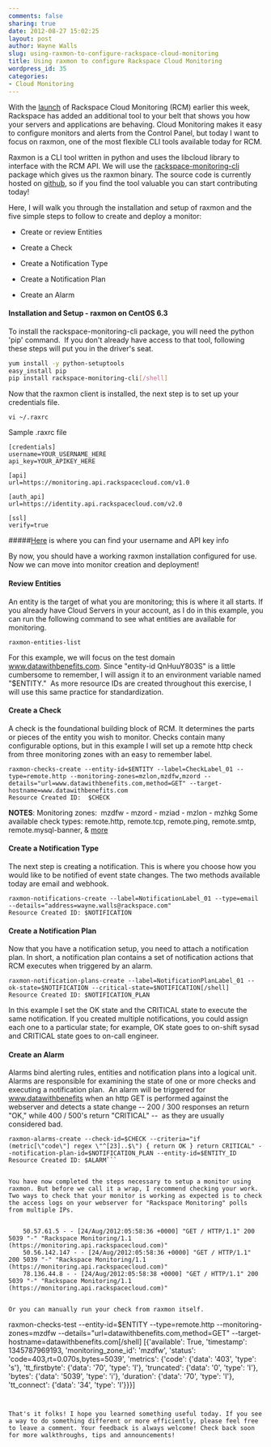 ```yaml
---
comments: false
sharing: true
date: 2012-08-27 15:02:25
layout: post
author: Wayne Walls
slug: using-raxmon-to-configure-rackspace-cloud-monitoring
title: Using raxmon to configure Rackspace Cloud Monitoring
wordpress_id: 35
categories:
- Cloud Monitoring
---
```


With the [launch](http://www.rackspace.com/blog/monitor-any-cloud-or-web-infrastructure-with-new-rackspace-cloud-monitoring-now-in-unlimited-availability/) of Rackspace Cloud Monitoring (RCM) earlier this week, Rackspace has added an additional tool to your belt that shows you how your servers and applications are behaving. Cloud Monitoring makes it easy to configure monitors and alerts from the Control Panel, but today I want to focus on raxmon, one of the most flexible CLI tools available today for RCM.
<!-- more -->
Raxmon is a CLI tool written in python and uses the libcloud library to interface with the RCM API. We will use the [rackspace-monitoring-cli](http://pypi.python.org/pypi/rackspace-monitoring-cli/0.4.5) package which gives us the raxmon binary. The source code is currently hosted on [github](https://github.com/racker/rackspace-monitoring-cli), so if you find the tool valuable you can start contributing today!

Here, I will walk you through the installation and setup of raxmon and the five simple steps to follow to create and deploy a monitor:
	
  * Create or review Entities
	
  * Create a Check
	
  * Create a Notification Type
	
  * Create a Notification Plan
	
  * Create an Alarm

#### Installation and Setup - raxmon on CentOS 6.3


To install the rackspace-monitoring-cli package, you will need the python 'pip' command.  If you don't already have access to that tool, following these steps will put you in the driver's seat.
```bash
yum install -y python-setuptools
easy_install pip
pip install rackspace-monitoring-cli[/shell]
```
Now that the raxmon client is installed, the next step is to set up your credentials file.

`vi ~/.raxrc`


Sample .raxrc file

	[credentials]
	username=YOUR_USERNAME_HERE
	api_key=YOUR_APIKEY_HERE
	
	[api]
	url=https://monitoring.api.rackspacecloud.com/v1.0
	
	[auth_api]
	url=https://identity.api.rackspacecloud.com/v2.0
	
	[ssl]
	verify=true
	
#####[Here](http://www.rackspace.com/knowledge_center/article/rackspace-cloud-essentials-1-generating-your-api-key) is where you can find your username and API key info

By now, you should have a working raxmon installation configured for use. Now we can move into monitor creation and deployment!


#### Review Entities


An entity is the target of what you are monitoring; this is where it all starts. If you already have Cloud Servers in your account, as I do in this example, you can run the following command to see what entities are available for monitoring.

`raxmon-entities-list`

For this example, we will focus on the test domain www.datawithbenefits.com. Since "entity-id QnHuuY803S" is a little cumbersome to remember, I will assign it to an environment variable named "$ENTITY."  As more resource IDs are created throughout this exercise, I will use this same practice for standardization.


#### Create a Check


A check is the foundational building block of RCM. It determines the parts or pieces of the entity you wish to monitor. Checks contain many configurable options, but in this example I will set up a remote http check from three monitoring zones with an easy to remember label.

```
raxmon-checks-create --entity-id=$ENTITY --label=CheckLabel_01 --type=remote.http --monitoring-zones=mzlon,mzdfw,mzord --details="url=www.datawithbenefits.com,method=GET" --target-hostname=www.datawithbenefits.com
Resource Created ID:  $CHECK
```
**NOTES**: Monitoring zones:  mzdfw - mzord - mziad - mzlon - mzhkg
Some available check types: remote.http, remote.tcp, remote.ping, remote.smtp, remote.mysql-banner, & [more](http://docs.rackspacecloud.com/cm/api/v1.0/cm-devguide/content/service-check-types.html#service-check-types-list)


#### Create a Notification Type


The next step is creating a notification. This is where you choose how you would like to be notified of event state changes. The two methods available today are email and webhook.

```
raxmon-notifications-create --label=NotificationLabel_01 --type=email --details="address=wayne.walls@rackspace.com"
Resource Created ID: $NOTIFICATION
```

#### Create a Notification Plan


Now that you have a notification setup, you need to attach a notification plan. In short, a notification plan contains a set of notification actions that RCM executes when triggered by an alarm.

```
raxmon-notification-plans-create --label=NotificationPlanLabel_01 --ok-state=$NOTIFICATION --critical-state=$NOTIFICATION[/shell]
Resource Created ID: $NOTIFICATION_PLAN
```


In this example I set the OK state and the CRITICAL state to execute the same notification. If you created multiple notifications, you could assign each one to a particular state; for example, OK state goes to on-shift sysad and CRITICAL state goes to on-call engineer.


#### Create an Alarm


Alarms bind alerting rules, entities and notification plans into a logical unit. Alarms are responsible for examining the state of one or more checks and executing a notification plan.  An alarm will be triggered for www.datawithbenefits when an http GET is performed against the webserver and detects a state change -- 200 / 300 responses an return "OK," while 400 / 500's return "CRITICAL" --  as they are usually considered bad.

```
raxmon-alarms-create --check-id=$CHECK --criteria="if (metric[\"code\"] regex \"^[23]..$\") { return OK } return CRITICAL" --notification-plan-id=$NOTIFICATION_PLAN --entity-id=$ENTITY_ID
Resource Created ID: $ALARM```


You have now completed the steps necessary to setup a monitor using raxmon. But before we call it a wrap, I recommend checking your work. Two ways to check that your monitor is working as expected is to check the access logs on your webserver for "Rackspace Monitoring" polls from multiple IPs.

    
    50.57.61.5 - - [24/Aug/2012:05:58:36 +0000] "GET / HTTP/1.1" 200 5039 "-" "Rackspace Monitoring/1.1 (https://monitoring.api.rackspacecloud.com)"
    50.56.142.147 - - [24/Aug/2012:05:58:36 +0000] "GET / HTTP/1.1" 200 5039 "-" "Rackspace Monitoring/1.1 (https://monitoring.api.rackspacecloud.com)"
    78.136.44.8 - - [24/Aug/2012:05:58:38 +0000] "GET / HTTP/1.1" 200 5039 "-" "Rackspace Monitoring/1.1 (https://monitoring.api.rackspacecloud.com)"


Or you can manually run your check from raxmon itself.

```
raxmon-checks-test --entity-id=$ENTITY --type=remote.http --monitoring-zones=mzdfw --details="url=datawithbenefits.com,method=GET" --target-hostname=datawithbenefits.com[/shell]
[{'available': True, 'timestamp': 1345787969193, 'monitoring_zone_id': 'mzdfw', 'status': 'code=403,rt=0.070s,bytes=5039', 'metrics': {'code': {'data': '403', 'type': 's'}, 'tt_firstbyte': {'data': '70', 'type': 'I'}, 'truncated': {'data': '0', 'type': 'I'}, 'bytes': {'data': '5039', 'type': 'i'}, 'duration': {'data': '70', 'type': 'I'}, 'tt_connect': {'data': '34', 'type': 'I'}}}]
```


That's it folks! I hope you learned something useful today. If you see a way to do something different or more efficiently, please feel free to leave a comment. Your feedback is always welcome! Check back soon for more walkthroughs, tips and announcements!
